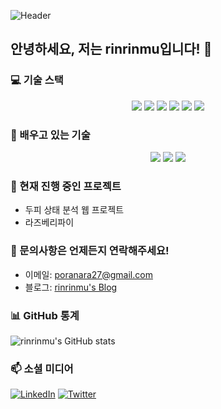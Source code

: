 ![Header](https://yourimageurl.com/banner.png)

## 안녕하세요, 저는 **rinrinmu**입니다! 👋

### 💻 기술 스택

<p align="center">
  <img src="https://img.shields.io/badge/C++-00599C?style=flat-square&logo=C%2B%2B&logoColor=white"/>
  <img src="https://img.shields.io/badge/Python-3776AB?style=flat-square&logo=Python&logoColor=white"/>
  <img src="https://img.shields.io/badge/SQLite-003B57?style=flat-square&logo=SQLite&logoColor=white"/>
  <img src="https://img.shields.io/badge/MySQL-4479A1?style=flat-square&logo=MySQL&logoColor=white"/>
  <img src="https://img.shields.io/badge/SQLAlchemy-000000?style=flat-square&logo=SQLAlchemy&logoColor=white"/>
  <img src="https://img.shields.io/badge/FastAPI-009688?style=flat-square&logo=FastAPI&logoColor=white"/>
</p>

### 🌱 배우고 있는 기술

<p align="center">
  <img src="https://img.shields.io/badge/Node.js-339933?style=flat-square&logo=Node.js&logoColor=white"/>
  <img src="https://img.shields.io/badge/React-61DAFB?style=flat-square&logo=React&logoColor=black"/>
  <img src="https://img.shields.io/badge/Java-007396?style=flat-square&logo=Java&logoColor=white"/>
</p>

### 🔭 현재 진행 중인 프로젝트
- 두피 상태 분석 웹 프로젝트
- 라즈베리파이 

### 💬 문의사항은 언제든지 연락해주세요!
- 이메일: [poranara27@gmail.com](mailto:your-email@example.com)
- 블로그: [rinrinmu's Blog](https://yourblogurl.com)

### 📊 GitHub 통계
![rinrinmu's GitHub stats](https://github-readme-stats.vercel.app/api?username=rinrinmu&show_icons=true&theme=tokyonight)

### 📫 소셜 미디어
[![LinkedIn](https://img.shields.io/badge/LinkedIn-blue?style=flat-square&logo=linkedin&logoColor=white)](https://www.linkedin.com/in/yourprofile/)
[![Twitter](https://img.shields.io/badge/Twitter-blue?style=flat-square&logo=twitter&logoColor=white)](https://twitter.com/yourprofile)
